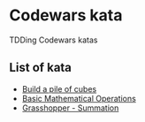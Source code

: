 # Codewars kata

TDDing Codewars katas

## List of kata

* [Build a pile of cubes](https://www.codewars.com/kata/5592e3bd57b64d00f3000047/train/javascript)
* [Basic Mathematical Operations](https://www.codewars.com/kata/57356c55867b9b7a60000bd7/train/javascript)
* [Grasshopper - Summation](https://www.codewars.com/kata/55d24f55d7dd296eb9000030/train/javascript)
